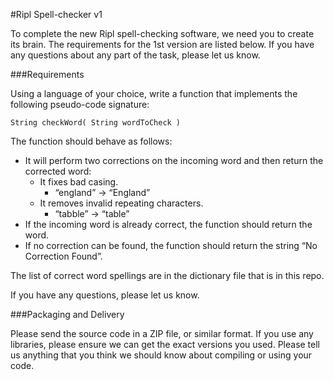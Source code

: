 
#Ripl Spell-checker v1

To complete the new Ripl spell-checking software, we need you to create its brain. The requirements for the 1st version are listed below. If you have any questions about any part of the task, please let us know.

###Requirements

Using a language of your choice, write a function that implements the following pseudo-code signature:

`String checkWord( String wordToCheck )`

The function should behave as follows:
* It will perform two corrections on the incoming word and then return the corrected word:
    * It fixes bad casing.
        * “england” → “England”
    * It removes invalid repeating characters.
        * “tabble” → “table”
* If the incoming word is already correct, the function should return the word.
* If no correction can be found, the function should return the string “No Correction Found”.

The list of correct word spellings are in the dictionary file that is in this repo.

If you have any questions, please let us know.

###Packaging and Delivery

Please send the source code in a ZIP file, or similar format. If you use any libraries, please ensure we can get the exact versions you used. Please tell us anything that you think we should know about compiling or using your code.
